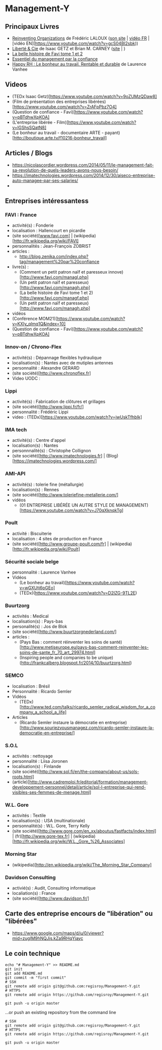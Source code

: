 # Management-Y


## Principaux Livres
 - [Reinventing Organizations](http://www.reinventingorganizations.com/purchase.html) de Frédéric LALOUX ([son site](http://www.reinventingorganizations.com)  |  [vidéo FR](https://www.youtube.com/watch?v=NZKqPoQiaDE)  |  [vidéo EN][https://www.youtube.com/watch?v=gcS04BI2sbk))
 - [Liberté & Cie]([http://www.babelio.com/livres/Getz-Liberte-Cie--Quand-la-liberte-des-salaries-fait/563024) de Isaac GETZ et Brian M. CARNEY  ([site](http://liberteetcie.com) | )
 - [La belle histoire de Favi tome 1 et 2](http://www.favi.com/managf.php) 
 - [Essentiel du management par la confiance](http://www.favi.com/download.php?fich=management/systeme/management_par_la_confiance_r.pdf)
 - [Happy RH : Le bonheur au travail. Rentable et durable](http://www.amazon.fr/Happy-RH-bonheur-travail-Rentable/dp/2874033146) de Laurence Vanhee

## Videos
 - (TEDx Isaac Getz)[https://www.youtube.com/watch?v=9oZUMzQDaw8]
 - (Film de présentation des entreprises libérées)[https://www.youtube.com/watch?v=ZrAFpPbz7O4]
 - (Question de confiance - Favi)[https://www.youtube.com/watch?v=pBTdhwXpKOA]
 - (L'entreprise libérée - Film)[https://www.youtube.com/watch?v=lGShsSQatN8]
 - (Le bonheur au travail - documentaire ARTE - payant)[http://boutique.arte.tv/f10216-bonheur_travail]

## Articles / Blogs
 - https://nicolascordier.wordpress.com/2014/05/11/le-management-fait-sa-revolution-de-quels-leaders-avons-nous-besoin/
 - https://imatechnologies.wordpress.com/2014/12/30/aiseco-entreprise-auto-managee-par-ses-salaries/
 - 
 
## Entreprises intéressantess

### FAVI : France
 - activité(s) : Fonderie
 - localisation : Hallencourt en picardie
 - (site société)[www.favi.com]  |  (wikipedia)[http://fr.wikipedia.org/wiki/FAVI] 
 - personnalités : Jean-François ZOBRIST
 - articles :
   - http://blog.zenika.com/index.php?tag/management%20par%20confiance
 - livre(s) :
   - (Comment un petit patron naïf et paresseux innove)[http://www.favi.com/managl.php]
   - (Un petit patron naïf et paresseux)[http://www.favi.com/managh.php]
   - (La belle histoire de Favi tome 1 et 2)[http://www.favi.com/managf.php]  
   - (Un petit patron naïf et paresseux)[http://www.favi.com/managh.php]
 - vidéos
  - (Conférence MOM21)[https://www.youtube.com/watch?v=KXIy_qlmq1Q&index=10]
  - (Question de confiance - Favi)[https://www.youtube.com/watch?v=pBTdhwXpKOA]
  
### Innov-on / Chrono-Flex
 - activité(s) : Dépannage flexibles hydraulique
 - localisation(s) : Nantes avec de mutiples antennes
 - personnalité : Alexandre GERARD
 - (site société)[http://www.chronoflex.fr]
 - Video UODC : 

### Lippi
 - activité(s) : Fabrication de clôtures et grillages
 - (site société)[http://www.lippi.fr/fr/]
 - personnalité : Frédéric Lippi
 - video : (TEDx)[https://www.youtube.com/watch?v=jwUskTfhbIk]
 
### IMA tech
 - activité(s) : Centre d'appel
 - localisation(s) : Nantes
 - personnnalité(s) : Christophe Collignon
 - (site société)[http://www.imatechnologies.fr]  |  (Blog)[https://imatechnologies.wordpress.com/]

### AMI-API
 - activité(s) : tolerie fine (métallurgie)
 - localisation(s) : Rennes
 - (site société)[http://www.toleriefine-metallerie.com/]
 - vidéos
   - (01 ENTREPRISE LIBÉRÉE UN AUTRE STYLE DE MANAGEMENT)[https://www.youtube.com/watch?v=J70qXknqkTg]

### Poult
 - activité : Biscuiterie
 - localisation : 4 sites de production en France
 - (site société)[http://www.groupe-poult.com/fr]  | (wikipedia)[http://fr.wikipedia.org/wiki/Poult]

### Sécurité sociale belge
 - personnalité : Laurence Vanhee
 - Vidéos
   - (Le bonheur au travail)[https://www.youtube.com/watch?v=wGXUtj6pGEo]
   - (TEDx)(https://www.youtube.com/watch?v=D2IZG-9TL2E)
 
### Buurtzorg
 - activités : Medical
 - localisation(s) : Pays-bas
 - personalité(s) : Jos de Blok
 - (site société)[http://www.buurtzorgnederland.com/]
 - articles : 
   - (Pays Bas : comment réinventer les soins de santé)[http://www.metiseurope.eu/pays-bas-comment-reinventer-les-soins-de-sante_fr_70_art_29974.html]
   - (Inspiring people and companies to be unique)(http://frankcalberg.blogspot.fr/2014/10/buurtzorg.html)

### SEMCO
 - localisation : Brésil
 - Personnalité : Ricardo Semler
 - Vidéos
   - (TEDx)[http://www.ted.com/talks/ricardo_semler_radical_wisdom_for_a_company_a_school_a_life]
 - Articles
   - (Ricardo Semler instaure la démocratie en entreprise)[http://www.souriezvousmanagez.com/ricardo-semler-instaure-la-democratie-en-entreprise/]

### S.O.L
 - activités : nettoyage
 - personnalité : Liisa Joronen
 - localisation(s) : Finlande
 - (site société)[http://www.sol.fi/en/the-company/about-us/sols-roots.html]
 - (article)[http://www.cadremploi.fr/editorial/formation/management-developpement-personnel/detail/article/sol-l-entreprise-qui-rend-visibles-ses-femmes-de-menage.html]

### W.L. Gore
 - activités : Textile
 - localisation(s) : USA (multinationale)
 - personnalité(s) : W.L. Gore, Terry Kelly
 - (site société)[http://www.gore.com/en_xx/aboutus/fastfacts/index.html]  |  (fr)[http://www.gore-tex.fr]  |  (wikipedia)[http://fr.wikipedia.org/wiki/W.L._Gore_%26_Associates]

### Morning Star
 - (wikipedia)[http://en.wikipedia.org/wiki/The_Morning_Star_Company]
 
### Davidson Consulting
 - activié(s) : Audit, Consulting informatique
 - localiation(s) : France
 - (site société)[http://www.davidson.fr/]

## Carte des entreprise encours de "libération" ou "libérées"
 - https://www.google.com/maps/d/u/0/viewer?mid=zugIM9hNQJjs.kZa9RHqYjayc


 
 

## Le coin technique
```
echo "# Management-Y" >> README.md 
git init 
git add README.md 
git commit -m "first commit" 
# SSH
git remote add origin git@github.com:regisroy/Management-Y.git
# HTTPS
git remote add origin https://github.com/regisroy/Management-Y.git

git push -u origin master
```
…or push an existing repository from the command line
```
# SSH
git remote add origin git@github.com:regisroy/Management-Y.git
# HTTPS
git remote add origin https://github.com/regisroy/Management-Y.git

git push -u origin master
```
